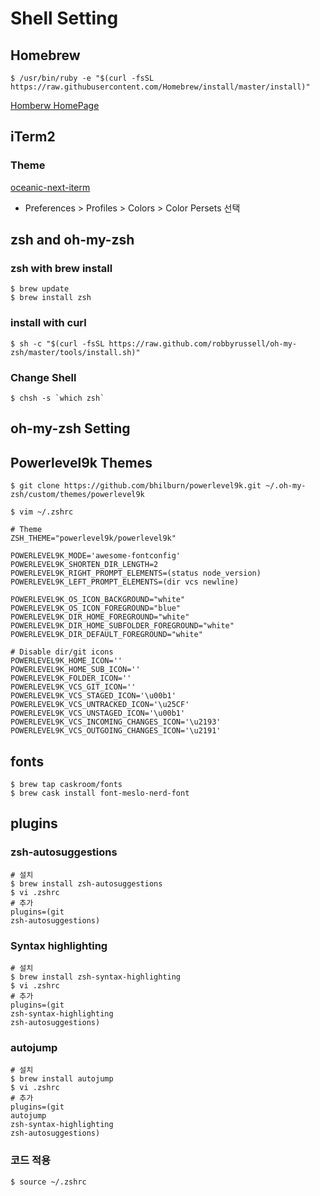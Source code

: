 # Shell Setting

## Homebrew

```shell
$ /usr/bin/ruby -e "$(curl -fsSL https://raw.githubusercontent.com/Homebrew/install/master/install)"
```

 [Homberw HomePage](https://brew.sh/index_ko)



## iTerm2

### Theme
[oceanic-next-iterm](https://github.com/mhartington/oceanic-next-iterm)
- Preferences > Profiles > Colors > Color Persets 선택

## zsh and oh-my-zsh

### zsh with brew install
```shell
$ brew update
$ brew install zsh
```

### install with curl
```shell
$ sh -c "$(curl -fsSL https://raw.github.com/robbyrussell/oh-my-zsh/master/tools/install.sh)"
```

### Change Shell
```shell
$ chsh -s `which zsh`
```



## oh-my-zsh Setting



## Powerlevel9k Themes

```shell
$ git clone https://github.com/bhilburn/powerlevel9k.git ~/.oh-my-zsh/custom/themes/powerlevel9k

$ vim ~/.zshrc

# Theme
ZSH_THEME="powerlevel9k/powerlevel9k"

POWERLEVEL9K_MODE='awesome-fontconfig'
POWERLEVEL9K_SHORTEN_DIR_LENGTH=2
POWERLEVEL9K_RIGHT_PROMPT_ELEMENTS=(status node_version)
POWERLEVEL9K_LEFT_PROMPT_ELEMENTS=(dir vcs newline)

POWERLEVEL9K_OS_ICON_BACKGROUND="white"
POWERLEVEL9K_OS_ICON_FOREGROUND="blue"
POWERLEVEL9K_DIR_HOME_FOREGROUND="white"
POWERLEVEL9K_DIR_HOME_SUBFOLDER_FOREGROUND="white"
POWERLEVEL9K_DIR_DEFAULT_FOREGROUND="white"

# Disable dir/git icons
POWERLEVEL9K_HOME_ICON=''
POWERLEVEL9K_HOME_SUB_ICON=''
POWERLEVEL9K_FOLDER_ICON=''
POWERLEVEL9K_VCS_GIT_ICON=''
POWERLEVEL9K_VCS_STAGED_ICON='\u00b1'
POWERLEVEL9K_VCS_UNTRACKED_ICON='\u25CF'
POWERLEVEL9K_VCS_UNSTAGED_ICON='\u00b1'
POWERLEVEL9K_VCS_INCOMING_CHANGES_ICON='\u2193'
POWERLEVEL9K_VCS_OUTGOING_CHANGES_ICON='\u2191'
```



## fonts

```shell
$ brew tap caskroom/fonts
$ brew cask install font-meslo-nerd-font
```



## plugins

### zsh-autosuggestions
```shell
# 설치
$ brew install zsh-autosuggestions
$ vi .zshrc
# 추가
plugins=(git
zsh-autosuggestions)
```

### Syntax highlighting

```shell
# 설치
$ brew install zsh-syntax-highlighting
$ vi .zshrc
# 추가
plugins=(git
zsh-syntax-highlighting
zsh-autosuggestions)
```
### autojump

```shell
# 설치
$ brew install autojump
$ vi .zshrc
# 추가
plugins=(git
autojump
zsh-syntax-highlighting
zsh-autosuggestions)
```

### 코드 적용

```shell
$ source ~/.zshrc
```
